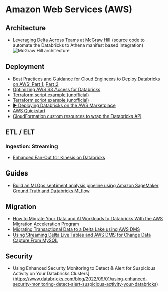 # Amazon Web Services (AWS)

## Architecture

- [Leveraging Delta Across Teams at McGraw Hill](https://www.databricks.com/blog/2022/09/14/leveraging-delta-across-teams-mcgraw-hill.html) ([source code](https://github.com/MHEducation/databricks-athena-blog-code) to automate the Databricks to Athena manifest based integration)
![McGraw Hill architecture](https://cms.databricks.com/sites/default/files/inline-images/db-302-blog-img-4.png)

## Deployment

- [Best Practices and Guidance for Cloud Engineers to Deploy Databricks on AWS: Part 1](https://www.databricks.com/blog/2022/09/30/best-practices-and-guidance-cloud-engineers-deploy-databricks-aws-part-1.html), [Part 2](https://www.databricks.com/blog/2023/01/27/best-practices-and-guidance-cloud-engineers-deploy-databricks-aws-part-2.html)
- [Optimizing AWS S3 Access for Databricks](https://www.databricks.com/blog/2022/11/08/optimizing-aws-s3-access-databricks.html)
- [Terraform script example (unofficial)](https://github.com/LeoneGarage/terraform)
- [Terraform script example (unofficial)](https://github.com/LeoneGarage/AWS-ISV-Summit-Provision)
- [▶️ Deploying Databricks on the AWS Marketplace](https://www.youtube.com/watch?v=gU1BrfqMCYc)
- [AWS Quickstart](https://aws.amazon.com/quickstart/architecture/databricks/)
- [CloudFormation custom resources to wrap the Databricks API](https://github.com/ioannisatdatabricks/databricks_deployments_on_aws)

## ETL / ELT

### Ingestion: Streaming

- [Enhanced Fan-Out for Kinesis on Databricks](https://www.databricks.com/blog/2023/01/31/announcing-support-enhanced-fan-out-kinesis-databricks.html)

## Guides

- [Build an MLOps sentiment analysis pipeline using Amazon SageMaker Ground Truth and Databricks MLflow](https://aws.amazon.com/blogs/machine-learning/build-an-mlops-sentiment-analysis-pipeline-using-amazon-sagemaker-ground-truth-and-databricks-mlflow/)

## Migration

- [How to Migrate Your Data and AI Workloads to Databricks With the AWS Migration Acceleration Program](https://www.databricks.com/blog/2022/08/19/how-to-migrate-your-data-and-ai-workloads-to-databricks-with-the-aws-migration-acceleration-program.html)
- [Migrating Transactional Data to a Delta Lake using AWS DMS](https://www.databricks.com/blog/2019/07/15/migrating-transactional-data-to-a-delta-lake-using-aws-dms.html)
- [Using Streaming Delta Live Tables and AWS DMS for Change Data Capture From MySQL](https://www.databricks.com/blog/2022/09/29/using-streaming-delta-live-tables-and-aws-dms-change-data-capture-mysql.html)

## Security

- Using Enhanced Security Monitoring to Detect & Alert for Suspicious Activity on Your Databricks Clusters](<https://www.databricks.com/blog/2022/09/01/using-enhanced-security-monitoring-detect-alert-suspicious-activity-your-databricks>)
